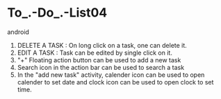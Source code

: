 # To_.-Do_.-List04
android
1. DELETE A TASK : 
On long click on a task, one can delete it.
2. EDIT A TASK : 
 Task can be edited by single click on it.
3. "+" Floating action button can be used to add a new task
4. Search icon in the action bar can be used to search a task
5. In the "add new task" activity, calender icon can be used to open calender to set date and clock icon can be used to open clock to set time.
